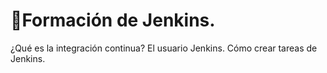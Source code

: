 # 📌Formación de Jenkins.

¿Qué es la integración continua?
El usuario Jenkins.
Cómo crear tareas de Jenkins.
